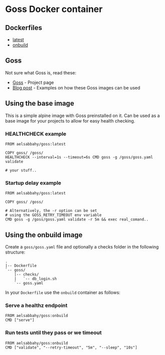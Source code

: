 # Goss Docker container
## Dockerfiles
* [latest](https://github.com/aelsabbahy/goss-docker/blob/master/Dockerfile)
* [onbuild](https://github.com/aelsabbahy/goss-docker/blob/master/onbuild/Dockerfile)


## Goss
Not sure what Goss is, read these:

* [Goss](https://github.com/aelsabbahy/goss) - Project page
* [Blog post](https://medium.com/@aelsabbahy/docker-1-12-kubernetes-simplified-health-checks-and-container-ordering-with-goss-fa8debbe676c) - Examples on how these Goss images can be used


## Using the base image

This is a simple alpine image with Goss preinstalled on it. Can be used as a base image for your projects to allow for easy health checking.


### HEALTHCHECK example
```
FROM aelsabbahy/goss:latest

COPY goss/ /goss/
HEALTHCHECK --interval=1s --timeout=6s CMD goss -g /goss/goss.yaml validate

# your stuff..
```


### Startup delay example
```
FROM aelsabbahy/goss:latest

COPY goss/ /goss/

# Alternatively, the -r option can be set
# using the GOSS_RETRY_TIMEOUT env variable
CMD goss -g /goss/goss.yaml validate -r 5m && exec real_comand..
```


## Using the onbuild image

Create a `goss/goss.yaml` file and optionally a checks folder in the following structure:
```
.
|-- Dockerfile
`-- goss/
    |-- checks/
    |   `-- db_login.sh
    `-- goss.yaml
```

In your `Dockerfile` use the `onbuild` container as follows:


### Serve a healthz endpoint
```
FROM aelsabbahy/goss:onbuild
CMD ["serve"]
```


### Run tests until they pass or we timeout
```
FROM aelsabbahy/goss:onbuild
CMD ["validate", "--retry-timeout", "5m", "--sleep", "10s"]
```
